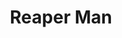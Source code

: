 ---
title: "Reaper Man"
hashtag: "reaper-man"
authors:
  - Terry Pratchett
layout: hashtag
tags:
  - Book
  - Death
  - Discworld
  - Terry Pratchett
---